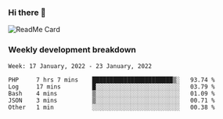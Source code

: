 ### Hi there 👋

<!--
**itzcy/itzcy** is a ✨ _special_ ✨ repository because its `README.md` (this file) appears on your GitHub profile.

Here are some ideas to get you started:

- 🔭 I’m currently working on ...
- 🌱 I’m currently learning ...
- 👯 I’m looking to collaborate on ...
- 🤔 I’m looking for help with ...
- 💬 Ask me about ...
- 📫 How to reach me: ...
- 😄 Pronouns: ...
- ⚡ Fun fact: ...
-->
![ReadMe Card](https://github-readme-stats.vercel.app/api?username=itzcy&show_icons=true&title_color=2d3198&icon_color=797cb8&text_color=24292e&bg_color=f6f8fa)

### Weekly development breakdown
<!--START_SECTION:waka-->
```text
Week: 17 January, 2022 - 23 January, 2022

PHP     7 hrs 7 mins    ███████████████████████▒░   93.74 % 
Log     17 mins         █░░░░░░░░░░░░░░░░░░░░░░░░   03.79 % 
Bash    4 mins          ▒░░░░░░░░░░░░░░░░░░░░░░░░   01.09 % 
JSON    3 mins          ▒░░░░░░░░░░░░░░░░░░░░░░░░   00.71 % 
Other   1 min           ░░░░░░░░░░░░░░░░░░░░░░░░░   00.38 % 
```
<!--END_SECTION:waka-->
